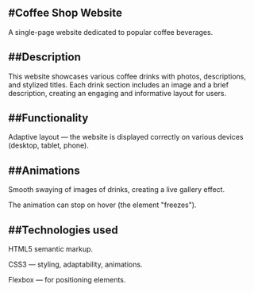 #**Coffee Shop Website**
-
A single-page website dedicated to popular coffee beverages.

##**Description**
-
This website showcases various coffee drinks with photos, descriptions, and stylized titles. 
Each drink section includes an image and a brief description, creating an engaging and informative layout for users.

##**Functionality**
-
Adaptive layout — the website is displayed correctly on various devices (desktop, tablet, phone).

##**Animations**
-
Smooth swaying of images of drinks, creating a live gallery effect.

The animation can stop on hover (the element "freezes").

##**Technologies used**
-
HTML5 semantic markup.

CSS3 — styling, adaptability, animations.

Flexbox — for positioning elements.
